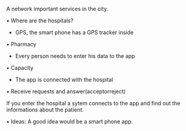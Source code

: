 A network important services in the city.

• Where are the hospitals?
- GPS, the smart phone has a GPS tracker inside


• Pharmacy
- Every person needs to enter his data to the app


• Capacity
- The app is connected with the hospital


• Receive requests and answer(acceptorreject) 

If you enter the hospital a sytem connects to the app and find out the informations about the patient.



• Ideas:
A good idea would be a smart phone app.
